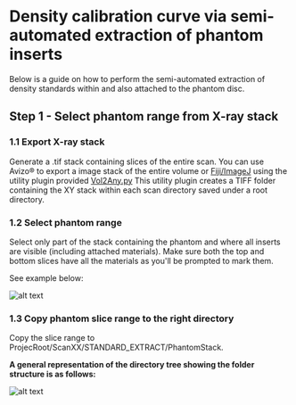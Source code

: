 # Density calibration curve via semi-automated extraction of phantom inserts

Below is a guide on how to perform the semi-automated extraction of density standards within and also attached to the phantom disc.

## Step 1 - Select phantom range from X-ray stack 

### 1.1 Export X-ray stack
Generate a .tif stack containing slices of the entire scan. You can use Avizo® to export a image stack of the entire volume or 
[Fiji/ImageJ](https://imagej.net/software/fiji/) using the utility plugin provided [Vol2Any.py](https://github.com/LeoBertiniNHM/CoralMethodsPaper/blob/main/Vol_2Any_LEO.py)
This utility plugin creates a TIFF folder containing the XY stack within each scan directory saved under a root directory. 

### 1.2 Select phantom range
Select only part of the stack containing the phantom and where all inserts are visible (including attached materials).
Make sure both the top and bottom slices have all the materials as you'll be prompted to mark them. 

See example below:

![alt text](https://github.com/LeoBertiniNHM/CoralMethodsPaper/blob/main/PhantomExtraction/GIFs/PhantomExtract1.gif)

### 1.3 Copy phantom slice range to the right directory 
Copy the slice range to ProjecRoot/ScanXX/STANDARD_EXTRACT/PhantomStack. 

**A general representation of the directory tree showing the folder structure is as follows:**

![alt text](https://github.com/LeoBertiniNHM/CoralMethodsPaper/blob/main/PhantomExtraction/GIFs/DirectoryTreeExample.jpg)



 